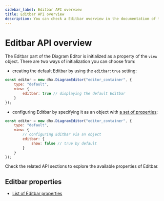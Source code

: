```yaml
---
sidebar_label: Editbar API overview
title: Editbar API overview 
description: You can check a Editbar overview in the documentation of the DHTMLX JavaScript Diagram library. Browse developer guides and API reference, try out code examples and live demos, and download a free 30-day evaluation version of DHTMLX Diagram.
---
```


# Editbar API overview

The Editbar part of the Diagram Editor is initialized as a property of the `view` object. There are two ways of initialization you can choose from:

- creating the default Editbar by using the `editbar:true` setting:

~~~js
const editor = new dhx.DiagramEditor("editor_container", {
    type: "default",
    view: {
        editbar: true // displaying the default Editbar
    }
});
~~~ 

- configuring Editbar by specifying it as an object with [a set of properties](/category/editbar-properties/):

~~~js
const editor = new dhx.DiagramEditor("editor_container", {
    type: "default",
    view: {
    	// configuring Editbar via an object
        editbar: {
            show: false // true by default
        }
    }
});
~~~

Check the related API sections to explore the available properties of Editbar.

## Editbar properties

- [List of Editbar properties](/category/editbar-properties/)


